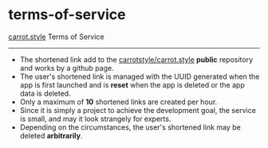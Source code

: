 # terms-of-service

[carrot.style](https://carrot.style) Terms of Service

---

- The shortened link add to the [carrotstyle/carrot.style](https://github.com/carrotstyle/carrot.style) **public** repository and works by a github page.
- The user's shortened link is managed with the UUID generated when the app is first launched and is **reset** when the app is deleted or the app data is deleted.
- Only a maximum of **10** shortened links are created per hour.
- Since it is simply a project to achieve the development goal, the service is small, and may it look strangely for experts.
- Depending on the circumstances, the user's shortened link may be deleted **arbitrarily**.

